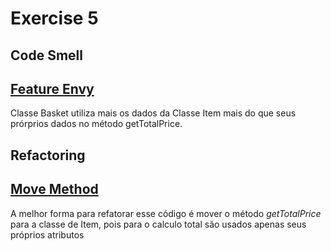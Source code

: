 # Exercise 5

## Code Smell
## [Feature Envy](https://refactoring.guru/smells/feature-envy)
Classe Basket utiliza mais os dados da Classe Item mais do que seus prórprios dados no método getTotalPrice.

## Refactoring
## [Move Method](https://refactoring.guru/move-method)
A melhor forma para refatorar esse código é mover o método _getTotalPrice_ para a classe de Item, pois para o calculo total são usados apenas seus próprios atributos